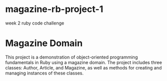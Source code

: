 # magazine-rb-project-1
week 2 ruby code challenge

# Magazine Domain
This project is a demonstration of object-oriented programming fundamentals in Ruby using a magazine domain. The project includes three classes: Author, Article, and Magazine, as well as methods for creating and managing instances of these classes.